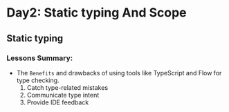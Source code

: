 # Day2: Static typing And Scope
## Static typing
### Lessons Summary:
 - The `Benefits` and drawbacks of using tools like TypeScript and Flow for type checking.
    1. Catch type-related mistakes
    2. Communicate type intent
    3. Provide IDE feedback
